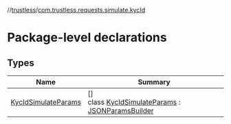 //[trustless](../../index.md)/[com.trustless.requests.simulate.kycId](index.md)

# Package-level declarations

## Types

| Name | Summary |
|---|---|
| [KycIdSimulateParams](-kyc-id-simulate-params/index.md) | []<br>class [KycIdSimulateParams](-kyc-id-simulate-params/index.md) : [JSONParamsBuilder](../com.trustless.params/-j-s-o-n-params-builder/index.md) |
